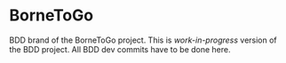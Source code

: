 # BorneToGo

BDD brand of the BorneToGo project. This is *work-in-progress* version of the BDD project. All BDD dev commits have to be done here.

